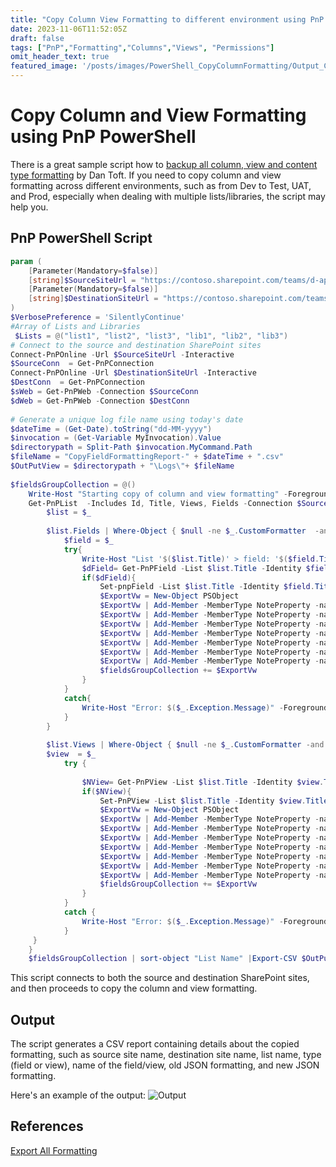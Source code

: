 ```yaml
---
title: "Copy Column View Formatting to different environment using PnP PowerShell"
date: 2023-11-06T11:52:05Z
draft: false
tags: ["PnP","Formatting","Columns","Views", "Permissions"]
omit_header_text: true
featured_image: '/posts/images/PowerShell_CopyColumnFormatting/Output_ColF.PNG'
---
```


# Copy Column and View Formatting using PnP PowerShell

There is a great sample script how to [backup all column, view and content type formatting](https://github.com/pnp/script-samples/tree/main/scripts/spo-export-all-customformatting) by Dan Toft. If you need to copy column and view formatting across different environments, such as from Dev to Test, UAT, and Prod, especially when dealing with multiple lists/libraries, the script may help you.

## PnP PowerShell Script

```PowerShell
param (
    [Parameter(Mandatory=$false)]
    [string]$SourceSiteUrl = "https://contoso.sharepoint.com/teams/d-app-test",
    [Parameter(Mandatory=$false)]
    [string]$DestinationSiteUrl = "https://contoso.sharepoint.com/teams/t-app-test"
)
$VerbosePreference = 'SilentlyContinue'
#Array of Lists and Libraries
 $Lists = @("list1", "list2", "list3", "lib1", "lib2", "lib3")
# Connect to the source and destination SharePoint sites
Connect-PnPOnline -Url $SourceSiteUrl -Interactive
$SourceConn  = Get-PnPConnection
Connect-PnPOnline -Url $DestinationSiteUrl -Interactive
$DestConn  = Get-PnPConnection
$sWeb = Get-PnPWeb -Connection $SourceConn
$dWeb = Get-PnPWeb -Connection $DestConn
 
# Generate a unique log file name using today's date
$dateTime = (Get-Date).toString("dd-MM-yyyy")
$invocation = (Get-Variable MyInvocation).Value
$directorypath = Split-Path $invocation.MyCommand.Path
$fileName = "CopyFieldFormattingReport-" + $dateTime + ".csv"
$OutPutView = $directorypath + "\Logs\"+ $fileName
 
$fieldsGroupCollection = @()
    Write-Host "Starting copy of column and view formatting" -ForegroundColor Yellow;
    Get-PnPList  -Includes Id, Title, Views, Fields -Connection $SourceConn | Where-Object { -not $_.Hidden -and $Lists -contains $_.Title } | ForEach-Object{
        $list = $_
   
        $list.Fields | Where-Object { $null -ne $_.CustomFormatter  -and $_.CustomFormatter -ne "" }| ForEach-Object {
            $field = $_
            try{
                Write-Host "List '$($list.Title)' > field: '$($field.Title)'";
                $dField= Get-PnPField -List $list.Title -Identity $field.Title -Connection $DestConn -ErrorAction Ignore
                if($dField){
                    Set-pnpField -List $list.Title -Identity $field.Title -Connection $DestConn -Values @{CustomFormatter= $field.CustomFormatter}                    
                    $ExportVw = New-Object PSObject
                    $ExportVw | Add-Member -MemberType NoteProperty -name "Source Site Name" -value $sWeb.Title
                    $ExportVw | Add-Member -MemberType NoteProperty -name "Desctination Site Name" -value $dWeb.Title
                    $ExportVw | Add-Member -MemberType NoteProperty -name "List Name" -value $list.Title
                    $ExportVw | Add-Member -MemberType NoteProperty -name "Type" -value "Field"
                    $ExportVw | Add-Member -MemberType NoteProperty -name "Name" -value $field.Title
                    $ExportVw | Add-Member -MemberType NoteProperty -name "Old Json" -value $dField.CustomFormatter
                    $ExportVw | Add-Member -MemberType NoteProperty -name "New Json" -value $field.CustomFormatter
                    $fieldsGroupCollection += $ExportVw
                }
            }
            catch{
                Write-Host "Error: $($_.Exception.Message)" -ForegroundColor Red;
            }
        }
       
        $list.Views | Where-Object { $null -ne $_.CustomFormatter -and $_.CustomFormatter -ne "" }| ForEach-Object {
        $view  = $_
            try {
      
                $NView= Get-PnPView -List $list.Title -Identity $view.Title -Connection $DestConn -ErrorAction Ignore
                if($NView){
                    Set-PnPView -List $list.Title -Identity $view.Title -Connection $DestConn -Values @{CustomFormatter= $view.CustomFormatter} | out-null
                    $ExportVw = New-Object PSObject
                    $ExportVw | Add-Member -MemberType NoteProperty -name "Source Site Name" -value $sWeb.Title
                    $ExportVw | Add-Member -MemberType NoteProperty -name "Desctination Site Name" -value $dWeb.Title
                    $ExportVw | Add-Member -MemberType NoteProperty -name "List Name" -value $list.Title
                    $ExportVw | Add-Member -MemberType NoteProperty -name "Type" -value "View"
                    $ExportVw | Add-Member -MemberType NoteProperty -name "Name" -value $view.Title
                    $ExportVw | Add-Member -MemberType NoteProperty -name "Old Json" -value $NView.CustomFormatter
                    $ExportVw | Add-Member -MemberType NoteProperty -name "New Json" -value $view.CustomFormatter
                    $fieldsGroupCollection += $ExportVw
                }            
            }
            catch {
                Write-Host "Error: $($_.Exception.Message)" -ForegroundColor Red;
            }
     }
    }
    $fieldsGroupCollection | sort-object "List Name" |Export-CSV $OutPutView -Force -NoTypeInformation
```

This script connects to both the source and destination SharePoint sites, and then proceeds to copy the column and view formatting.

## Output

The script generates a CSV report containing details about the copied formatting, such as source site name, destination site name, list name, type (field or view), name of the field/view, old JSON formatting, and new JSON formatting.

Here's an example of the output:
![Output](../images/PowerShell_CopyColumnFormatting/Output_ColF.PNG)

## References

[Export All Formatting](https://github.com/pnp/script-samples/tree/main/scripts/spo-export-all-customformatting)